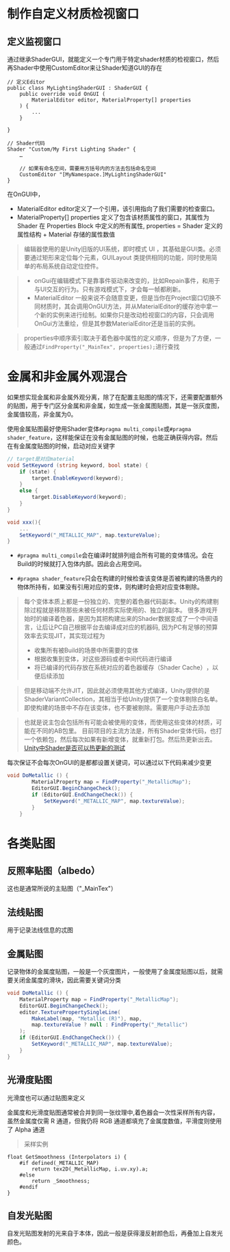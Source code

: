 # 制作自定义材质检视窗口

## 定义监视窗口

通过继承ShaderGUI，就能定义一个专门用于特定shader材质的检视窗口，然后再Shader中使用CustomEditor来让Shader知道GUI的存在

```hlsl
// 定义Editor
public class MyLightingShaderGUI : ShaderGUI {
    public override void OnGUI (
		MaterialEditor editor, MaterialProperty[] properties
	) {
        ...
	}

}

// Shader代码
Shader "Custom/My First Lighting Shader" {
	…
	
    // 如果有命名空间，需要用方括号内的方法去包括命名空间
	CustomEditor "[MyNamespace.]MyLightingShaderGUI"
}

```

在OnGUI中，
+ MaterialEditor editor定义了一个引用，该引用指向了我们需要的检查窗口。
+ MaterialProperty[] properties 定义了包含该材质属性的窗口，其属性为 Shader 在 ​Properties Block​ 中定义的所有属性, properties = ​Shader 定义的属性结构​ + ​Material 存储的属性数值

> 编辑器使用的是Unity旧版的UI系统，即时模式 UI ，其基础是GUI类。必须要通过矩形来定位每个元素，GUILayout 类提供相同的功能，同时使用简单的布局系统自动定位控件。

> + onGui在编辑模式下是靠事件驱动来改变的，比如Repain事件，和用于与UI交互的行为。只有游戏模式下，才会每一帧都刷新。
> + MaterialEditor 一般来说不会随意变更，但是当你在Project窗口切换不同材质时，其会调用OnGUI方法，并从MaterialEditor的缓存池中拿一个新的实例来进行绘制。如果你只是改动检视窗口的内容，只会调用OnGui方法重绘，但是其参数MaterialEditor还是当前的实例。

> properties中顺序索引取决于着色器中属性的定义顺序，但是为了方便，一般通过`FindProperty("_MainTex", properties);`进行查找


# 金属和非金属外观混合

如果想实现金属和非金属外观分离，除了在配置主贴图的情况下，还需要配置额外的贴图，用于专门区分金属和非金属，如生成一张金属图贴图，其是一张灰度图，金属值较高，非金属为0。

使用金属贴图最好使用Shader变体`#pragma multi_compile`或`#pragma shader_feature`，这样能保证在没有金属贴图的时候，也能正确获得内容。然后在有金属度贴图的时候，启动对应关键字

```csharp
// target是对应material
void SetKeyword (string keyword, bool state) {
    if (state) {
        target.EnableKeyword(keyword);
    }
    else {
        target.DisableKeyword(keyword);
    }
}

void xxx(){
    ...
    SetKeyword("_METALLIC_MAP", map.textureValue);
}

```
+ `#pragma multi_compile`会在编译时就排列组合所有可能的变体情况。会在Build的时候就打入包体内部。因此会占用空间。

+ `#pragma shader_feature`只会在构建的时候检查该变体是否被构建的场景内的物体所持有，如果没有引用对应的变体，则构建时会把对应变体剔除。

> 每个变体本质上都是一份独立的、完整的着色器代码副本。Unity的构建剔除过程就是移除那些未被任何材质实际使用的、独立的副本。
> 很多游戏开始时的编译着色器，是因为其把构建出来的Shader数据变成了一个中间语言，让后让PC自己根据平台去编译成对应的机器码, 因为PC有足够的预算效率去实现JIT，其实现过程为
> + 收集所有被Build的场景中所需要的变体
> + 根据收集到变体，对这些源码或者中间代码进行编译
> + 将已编译的代码存放在系统对应的着色器缓存（Shader Cache）​​，以便后续添加

> 但是移动端不允许JIT，因此就必须使用其他方式编译，Unity提供的是ShaderVariantCollection，其相当于给Unity提供了一个变体剔除白名单。即使构建的场景中不存在该变体，也不要被剔除。需要用户手动去添加

> 也就是说主包会包括所有可能会被使用的变体，而使用这些变体的材质，可能在不同的AB包里。
> 目前项目的主流方法是，所有Shader变体代码，也打一个依赖包，然后每次如果有新增变体，就重新打包。然后热更新出去。[Unity中Shader是否可以热更新的测试](https://www.cnblogs.com/cpxnet/p/6439706.html)


每次保证不会每次OnGUI的是都都设置关键词，可以通过以下代码来减少变更
```cs
void DoMetallic () {
		MaterialProperty map = FindProperty("_MetallicMap");
		EditorGUI.BeginChangeCheck();
		if (EditorGUI.EndChangeCheck()) {
			SetKeyword("_METALLIC_MAP", map.textureValue);
		}
	}

```

# 各类贴图

## 反照率贴图（albedo）

这也是通常所说的主贴图（"_MainTex"）

## 法线贴图

用于记录法线信息的忒图

## 金属贴图

记录物体的金属度贴图，一般是一个灰度图片，一般使用了金属度贴图以后，就需要关闭金属度的滑块，因此需要关键词分类

```cs
void DoMetallic () {
    MaterialProperty map = FindProperty("_MetallicMap");
    EditorGUI.BeginChangeCheck();
    editor.TexturePropertySingleLine(
        MakeLabel(map, "Metallic (R)"), map,
        map.textureValue ? null : FindProperty("_Metallic")
    );
    if (EditorGUI.EndChangeCheck()) {
        SetKeyword("_METALLIC_MAP", map.textureValue);
    }
}

```


## 光滑度贴图

光滑度也可以通过贴图来定义

金属度和光滑度贴图通常被合并到同一张纹理中,着色器会一次性采样所有内容，虽然金属度仅需 R 通道，但我仍将 RGB 通道都填充了金属度数值，平滑度则使用了 Alpha 通道

> 采样实例
```hlsl
float GetSmoothness (Interpolators i) {
	#if defined(_METALLIC_MAP)
		return tex2D(_MetallicMap, i.uv.xy).a;
	#else
		return _Smoothness;
	#endif
}
```

## 自发光贴图

自发光贴图发射的光来自于本体，因此一般是获得漫反射颜色后，再叠加上自发光颜色。
